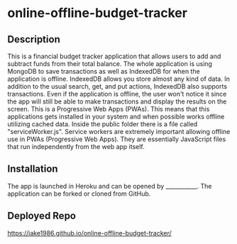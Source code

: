 # online-offline-budget-tracker

## Description

This is a financial budget tracker application that allows users to add and subtract funds from their total balance. The whole application is using MongoDB to save transactions as well as IndexedDB for when the application is offline. IndexedDB allows you store almost any kind of data. In addition to the usual search, get, and put actions, IndexedDB also supports transactions. Even if the application is offline, the user won't notice it since the app will still be able to make transactions and display the results on the screen. This is a Progressive Web Apps (PWAs). This means that this applications gets installed in your system and when possible works offline utilizing cached data. Inside the public folder there is a file called "serviceWorker.js". Service workers are extremely important allowing offline use in PWAs (Progressive Web Apps). They are essentially JavaScript files that run independently from the web app itself. 

## Installation

The app is launched in Heroku and can be opened by ___________. The application can be forked or cloned from GitHub. 

## Deployed Repo

 https://jake1986.github.io/online-offline-budget-tracker/
